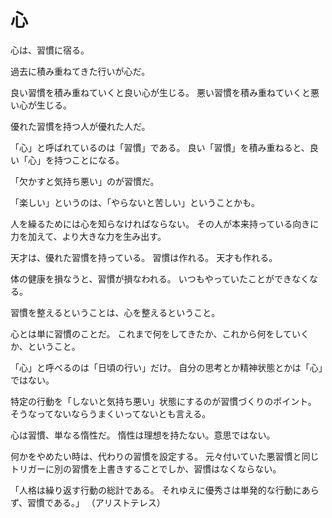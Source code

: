 # 心

心は、習慣に宿る。

過去に積み重ねてきた行いが心だ。

良い習慣を積み重ねていくと良い心が生じる。
悪い習慣を積み重ねていくと悪い心が生じる。

優れた習慣を持つ人が優れた人だ。

「心」と呼ばれているのは「習慣」である。
良い「習慣」を積み重ねると、良い「心」を持つことになる。

「欠かすと気持ち悪い」のが習慣だ。

「楽しい」というのは、「やらないと苦しい」ということかも。

人を繰るためには心を知らなければならない。
その人が本来持っている向きに力を加えて、より大きな力を生み出す。

天才は、優れた習慣を持っている。
習慣は作れる。
天才も作れる。

体の健康を損なうと、習慣が損なわれる。
いつもやっていたことができなくなる。

習慣を整えるということは、心を整えるということ。

心とは単に習慣のことだ。
これまで何をしてきたか、これから何をしていくか、ということ。

「心」と呼べるのは「日頃の行い」だけ。
自分の思考とか精神状態とかは「心」ではない。

特定の行動を「しないと気持ち悪い」状態にするのが習慣づくりのポイント。
そうなってないならうまくいってないとも言える。

心は習慣、単なる惰性だ。
惰性は理想を持たない。意思ではない。

何かをやめたい時は、代わりの習慣を設定する。
元々付いていた悪習慣と同じトリガーに別の習慣を上書きすることでしか、習慣はなくならない。

「人格は繰り返す行動の総計である。 それゆえに優秀さは単発的な行動にあらず、習慣である。」
（アリストテレス）
